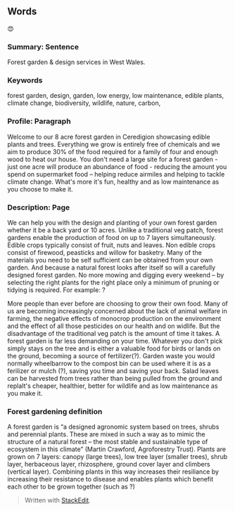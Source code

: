 ## Words

😍

### Summary: Sentence

Forest garden & design services in West Wales.

### Keywords

forest garden, design, garden, low energy, low maintenance, edible plants, climate change, biodiversity, wildlife, nature, carbon, 

### Profile: Paragraph
Welcome to our 8 acre forest garden in Ceredigion showcasing edible plants and trees. Everything we grow is entirely free of chemicals and we aim to produce 30% of the food required for a family of four and enough wood to heat our house. You don't need a large site for a forest garden - just one acre will produce an abundance of food - reducing the amount you spend on supermarket food – helping reduce airmiles and helping to tackle climate change. What's more it's fun, healthy and as low maintenance as you choose to make it.
### Description: Page
 We can help you with the design and planting of your own forest garden whether it be a back yard or 10 acres. Unlike a traditional veg patch, forest gardens enable the production of food on up to 7 layers simultaneously. Edible crops typically consist of fruit, nuts and leaves. Non edible crops consist of firewood, peasticks and willow for basketry. Many of the materials you need to be self sufficient can be obtained from your own garden. And because a natural forest looks after itself so will a carefully designed forest garden. No more mowing and digging every weekend – by selecting the right plants for the right place only a minimum of pruning or tidying is required. For example: ? 

More people than ever before are choosing to grow their own food. Many of us are becoming increasingly concerned about the lack of animal welfare in farming, the negative effects of monocrop production on the environment and the effect of all those pesticides on our health and on widlife. But the disadvantage of the traditional veg patch is the amount of time it takes. A forest garden is far less demanding on your time. Whatever you don't pick simply stays on the tree and is either a valuable food for birds or lands on the ground, becoming a source of fertilizer(?). Garden waste you would normally wheelbarrow to the compost bin can be used where it is as a ferilizer or mulch (?), saving you time and saving your back. Salad leaves can be harvested from trees rather than being pulled from the ground and replaIt's cheaper, healthier, better for wildlife and as low maintenance as you make it.
### Forest gardening definition
A forest garden is “a designed agronomic system based on trees, shrubs and perennial plants. These are mixed in such a way as to mimic the structure of a natural forest – the most stable and sustainable type of ecosystem in this climate” (Martin Crawford, Agroforestry Trust). Plants are grown on 7 layers: canopy (large trees), low tree layer (smaller trees), shrub layer, herbaceous layer, rhizosphere, ground cover layer and climbers (vertical layer). Combining plants in this way increases their resiliance by increasing their resistance to disease and enables plants which benefit each other to be grown together (such as ?)

> Written with [StackEdit](https://stackedit.io/).
<!--stackedit_data:
eyJoaXN0b3J5IjpbLTgwNDY5NTkwOCwtOTczOTQ2NDIsODUwNT
A5OTA3LC05NzM5NDY0Ml19
-->